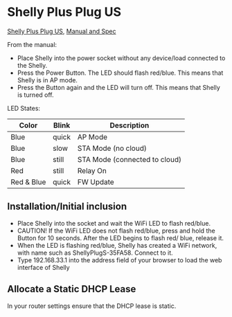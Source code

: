 # Shelly Plus Plug US

[Shelly Plus Plug US](https://www.shelly.cloud/en-us/products/product-overview/shelly-plus-plug-us),
[Manual and Spec](https://kb.shelly.cloud/knowledge-base/shelly-plug-us)

From the manual:

* Place Shelly into the power socket without any device/load connected to the
Shelly.
* Press the Power Button. The LED should flash red/blue. This
means that Shelly is in AP mode.
* Press the Button again and the LED will turn off. This means that Shelly is
turned off.

LED States:

Color|Blink|Description
-----|-----|-----------
Blue|quick|AP Mode
Blue|slow|STA Mode (no cloud)
Blue|still|STA Mode (connected to cloud)
Red|still|Relay On
Red & Blue|quick|FW Update


## Installation/Initial inclusion

* Place Shelly into the socket and wait the WiFi LED to flash red/blue.
* CAUTION! If the WiFi LED does not flash red/blue, press and
hold the Button for 10 seconds. After the LED begins to flash red/
blue, release it.
* When the LED is flashing red/blue, Shelly has created a WiFi
network, with name such as ShellyPlugS-35FA58. Connect to it.
* Type 192.168.33.1 into the address field of your browser to load
the web interface of Shelly

## Allocate a Static DHCP Lease

In your router settings ensure that the DHCP lease is static.

